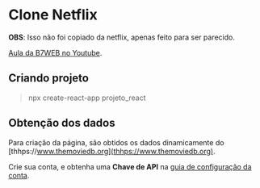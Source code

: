 # Clone Netflix

**OBS**: Isso não foi copiado da netflix, apenas feito para ser parecido.

[Aula da B7WEB no Youtube](https://www.youtube.com/watch?v=tBweoUiMsDg).



## Criando projeto

> npx create-react-app projeto_react

## Obtenção dos dados

Para criação da página, são obtidos os dados dinamicamente do [thhps://www.themoviedb.org](thhps://www.themoviedb.org).

Crie sua conta, e obtenha uma **Chave de API** na [guia de configuração da conta](https://www.themoviedb.org/settings/api).